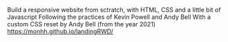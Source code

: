 Build a responsive website from sctratch, with HTML, CSS and a little bit of Javascript
Following the practices of Kevin Powell and Andy Bell
With a custom CSS reset by Andy Bell (from the year 2021)
https://monhh.github.io/landingRWD/
